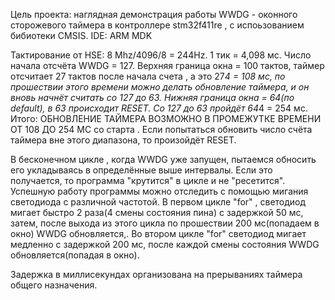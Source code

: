Цель проекта: наглядная демонстрация работы WWDG - оконного сторожевого таймера в контроллере stm32f411re , с испоьзованием бибиотеки CMSIS.
IDE: ARM MDK

Тактирование от HSE: 8 Mhz/4096/8 = 244Hz. 1 тик = 4,098 мс. 
Число начала отсчёта WWDG = 127. 
Верхняя граница окна  = 100 тактов, таймер отсчитает 27 тактов после начала счета , а это 27*4 = 108 мс, по прошествии этого времени можно делать обновление таймера, и он вновь начнёт считать со 127 до 63. 
Нижняя граница окна = 64(по default), в 63 происходит RESET. Со 127 до 63 пройдёт 64*4 = 254 мс.
Итого: ОБНОВЛЕНИЕ ТАЙМЕРА ВОЗМОЖНО В ПРОМЕЖУТКЕ ВРЕМЕНИ ОТ 108 ДО 254 МС со старта . Если попытаться обновить число счёта таймера вне этого диапазона, то произойдёт RESET. 

В бесконечном цикле , когда WWDG уже запущен, пытаемся обносить его укладываясь в определённые выше интервалы. Если это получается, то программа "крутится" в цикле и не "ресетится". Успешную работу программы можно отследить с помощью мигания светодиода с различной частотой. В первом цикле "for" , светодиод мигает быстро 2 раза(4 смены состояния пина) с задержкой 50 мс, затем, после выхода из этого цикла по прошествии 200 мс(попадаем в окно) WWDG обновляется,. Во втором цикле "for" светодиод мигает медленно с задержкой 200 мс, после каждой смены состояния WWDG обновляется(попадая в окно).

Задержка в миллисекундах организована на прерываниях таймера общего назначения.
